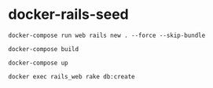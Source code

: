 # docker-rails-seed


```
docker-compose run web rails new . --force --skip-bundle
```

```
docker-compose build
```

```
docker-compose up
```

```
docker exec rails_web rake db:create
```
